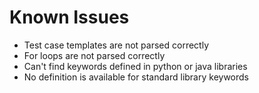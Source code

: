 # Known Issues

* Test case templates are not parsed correctly
* For loops are not parsed correctly
* Can't find keywords defined in python or java libraries
* No definition is available for standard library keywords
